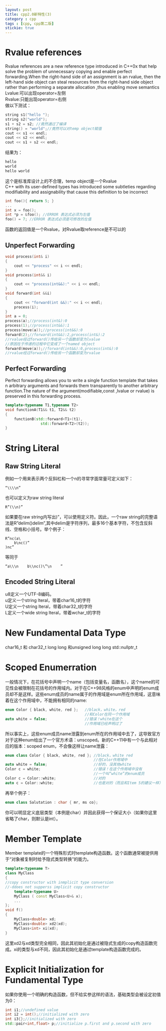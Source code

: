 ```yaml
---
layout: post
title: cpp2.0新特性(3)
category : cpp
tags : [cpp, cpp第二版]
stickie: true
---
```



Rvalue references
===

Rvalue references are a new reference type introduced in C++0x that help solve the problem of unnecessary copying and enable perfect forwarding.When the right-hand side of an assignment is an rvalue, then the left-hand side object can steal resources from the right-hand side object rather than performing a separate allocation ,thus enabling move semantics  
Lvalue:可以出现operator=左侧  
Rvalue:只能出现operator=右侧  
做以下测试：

```c++
string s1("hello ");
string s2("world");
s1 + s2 = s2; //竟然通过了编译
string() = "world";//竟然可以对temp object赋值
cout << s1 << endl;
cout << s2 << endl;
cout << s1 + s2 << endl;
```
结果为：

```c++
hello
world
hello world
```
这个是标准库设计上的不合理，temp object是一个Rvalue  
C++ with its user-defined types has introduced some subtleties regarding modifiability and assignability that cause this definition to be incorrect

```c++
int foo(){ return 5; }
...
int x = foo();
int *p = &foo(); //ERROR 表达式必须为左值
foo() = 7; //ERROR 表达式必须是可修改的左值
```
函数的返回值是一个Rvalue，对Rvalue取reference是不可以的


Unperfect Forwarding
---

```c++
void process(int& i)
{
	cout << "process" << i << endl;
}
void process(int&& i)
{
	cout << "process(int&&):" << i << endl;
}
void forward(int &&i)
{
	cout << "forward(int &&):" << i << endl;
	process(i);
}
int a = 0;
process(a);//process(int&):0
process(1);//process(int&&):1
process(move(a));//process(int&&):0
forward(2);//forward(int&&):2,process(int&):2
//rvalue经过forward()传给另一个函数却变为lvalue
//原因在于传递的过程中它变成了一个named object
forward(move(a));//forward(int&&):0,process(int&):0
//rvalue经过forward()传给另一个函数却变为rvalue
```


Perfect Forwarding
---

Perfect forwarding allows you to write a single function template that takes n arbitrary arguments and forwards them transparently to another arbitrary function.The nature of the argument(modifiable,const ,lvalue or rvalue) is preserved in this forwarding process.

```c++
template<typename T1,typename T2>
void functionA(T1&& t1, T2&& t2)
{
	functionB(std::forward<T1>(t1),
				std::forward<T2>(t2));
}
```


String Literal
===

Raw String Literal
---

例如一个用来表示两个反斜杠和一个n的寻常字面常量可定义如下：

```
“\\\\n”
```
也可以定义为raw string literal

```
R”(\\n)”
```
如果要在raw string内写出)”，可以使用定义符。因此，一个raw string的完整语法是R”delim()delim”,其中delim是字符序列，最多16个基本字符，不包含反斜线、空格和小括号。举个例子：

```
R”nc(a\
    b\nc()”
)nc”
```
等同于

```
“a\\\n    b\\nc()\”\n    ”
```


Encoded String Literal
---

u8定义一个UTF-8编码。  
u定义一个string lteral，带着char16_t的字符  
U定义一个string lteral，带着char32_t的字符  
L定义一个wide string lteral，带着wchar_t的字符


New Fundamental Data Type
===

char16_t 和 char32_t
long long 和unsigned long long
std::nullptr_t


Scoped Enumerration
===

一般情况下，在花括号中声明一个name（包括变量名，函数名），这个name的可见性会被限制在花括号的作用域内。对于在C++98风格的enum中声明的enum成员却不是这样。这些enum成员的name属于的作用域是enum所在作用域，这意味着在这个作用域中，不能拥有相同的name:

```c++
enum Color { black, white, red };   //black，white，red
                                    //和Color在同一个作用域
auto white = false;                 //错误！white在这个
                                    //作用域已经声明过了
```
所以事实上，这些enum成员name泄露到enum所在的作用域中去了，这导致官方对于这种enum给出了一个官方术语：unscoped。新的C++11中有一个与此相对应的版本：scoped enum，不会像这样让name泄露：

```c++
enum class Color { black, white, red }; //black，white red
                                        //在Color作用域中
auto white = false;                     //好的，没其他white
Color c = white;                        //错误！在这个作用域中没有
                                        //一个叫“white”的enum成员
Color c = Color::white;                 //对的
auto c = Color::white;                  //也是对的（而且和Item 5的建议一样）
```
再举个例子：

```c++
enum class Salutation : char { mr, ms co};
```
你可以明显定义底层类型（本例是char）并因此获得一个保证大小（如果你这里省略了char，则默认是int）。


Member Template 
===

Member template的一个特殊形式时template构造函数。这个函数通常被提供用于“对象被复制时给予隐式类型转换”的能力。

```c++
template<typename T>
class MyClass 
{
//copy constructor with inmplicit type conversion
//-ddoes not supperss implicit copy constructor
	template<typename U>
	MyClass ( const MyClass<U>& x);
	...
};
void f()
{
	MyClass<double> xd;
	MyClass<double> xd2(xd);
	MyClass<int> xi(xd);
}
```
这里xd2与xd类型完全相同，因此其初始化是通过被隐式生成的copy构造函数完成。xi的类型与xd不同，因此其初始化是通过template构造函数完成的。

Explicit Initialization for Fundamental Type
===

如果你使用一个明确的构造函数，但不给实参这样的语法，基础类型会被设定初值为0：

```c++
int i1;//undefined value
int i2 = int();//initialized with zero
int i3{};//initialized with zero
std::pair<int,float> p;//initialize p.first and p.second with zero
```



